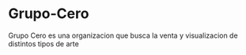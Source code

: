 # Grupo-Cero
Grupo Cero es una organizacion que busca la venta y visualizacion de distintos tipos de arte
